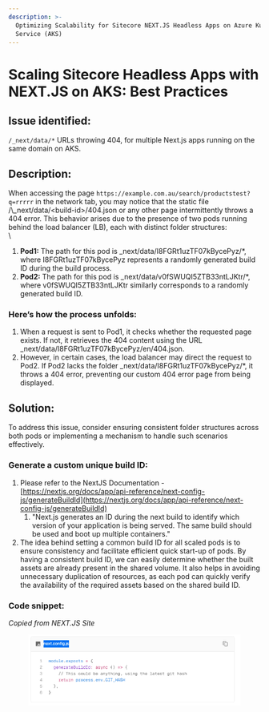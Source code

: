 ```yaml
---
description: >-
  Optimizing Scalability for Sitecore NEXT.JS Headless Apps on Azure Kubernetes
  Service (AKS)
---
```


# Scaling Sitecore Headless Apps with NEXT.JS on AKS: Best Practices

## Issue identified:

`/_next/data/*` URLs throwing 404, for multiple Next.js apps running on the same domain on AKS.

## Description:

When accessing the page `https://example.com.au/search/productstest?q=rrrrr` in the network tab, you may notice that the static file /\\\_next/data/\<build-id>/404.json or any other page intermittently throws a 404 error. This behavior arises due to the presence of two pods running behind the load balancer (LB), each with distinct folder structures:\
\


1. **Pod1:** The path for this pod is \_next/data/I8FGRt1uzTF07kBycePyz/\*, where I8FGRt1uzTF07kBycePyz represents a randomly generated build ID during the build process.
2. **Pod2:** The path for this pod is \_next/data/v0fSWUQI5ZTB33ntLJKtr/\*, where v0fSWUQI5ZTB33ntLJKtr similarly corresponds to a randomly generated build ID.

### Here’s how the process unfolds: 

1. When a request is sent to Pod1, it checks whether the requested page exists. If not, it retrieves the 404 content using the URL \_next/data/I8FGRt1uzTF07kBycePyz/en/404.json.
2. However, in certain cases, the load balancer may direct the request to Pod2. If Pod2 lacks the folder \_next/data/I8FGRt1uzTF07kBycePyz/\*, it throws a 404 error, preventing our custom 404 error page from being displayed.

## Solution:

To address this issue, consider ensuring consistent folder structures across both pods or implementing a mechanism to handle such scenarios effectively.

### Generate a custom unique build ID:

1. Please refer to the NextJS Documentation - [https://nextjs.org/docs/app/api-reference/next-config-js/generateBuildId](https://nextjs.org/docs/app/api-reference/next-config-js/generateBuildId)
   1. "Next.js generates an ID during the next build to identify which version of your application is being served. The same build should be used and boot up multiple containers."
2. The idea behind setting a common build ID for all scaled pods is to ensure consistency and facilitate efficient quick start-up of pods. By having a consistent build ID, we can easily determine whether the built assets are already present in the shared volume. It also helps in avoiding unnecessary duplication of resources, as each pod can quickly verify the availability of the required assets based on the shared build ID.

### Code snippet:

_Copied from NEXT.JS Site_

<figure><img src="../.gitbook/assets/image.png" alt=""><figcaption></figcaption></figure>

##
